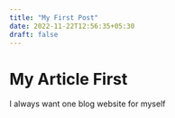 ```yaml
---
title: "My First Post"
date: 2022-11-22T12:56:35+05:30
draft: false 
---
```



# My Article First


I always want one blog website for myself


